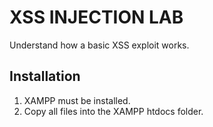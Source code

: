 # XSS INJECTION LAB
Understand how a basic XSS exploit works.
## Installation
1. XAMPP must be installed.
2. Copy all files into the XAMPP htdocs folder.
